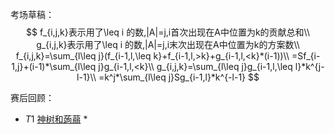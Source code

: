 考场草稿：
$$
f_{i,j,k}表示用了\leq i 的数,|A|=j,i首次出现在A中位置为k的贡献总和\\
g_{i,j,k}表示用了\leq i 的数,|A|=j,i末次出现在A中位置为k的方案数\\
f_{i,j,k}=\sum_{l\leq j}(f_{i-1,l,\leq k}+f_{i-1,l,>k}+g_{i-1,l,<k}*(i-1))\\
=Sf_{i-1,j}+(i-1)*\sum_{l\leq j}g_{i-1,l,<k}\\
g_{i,j,k}=\sum_{l\leq j}g_{i-1,l,\leq l}*k^{j-l-1}\\
=k^j*\sum_{l\leq j}Sg_{i-1,l}*k^{-l-1}
$$


赛后回顾：

* $T1$ [神树和蒟蒻](http://noi.ac/contest/169/problem/522)
  * 